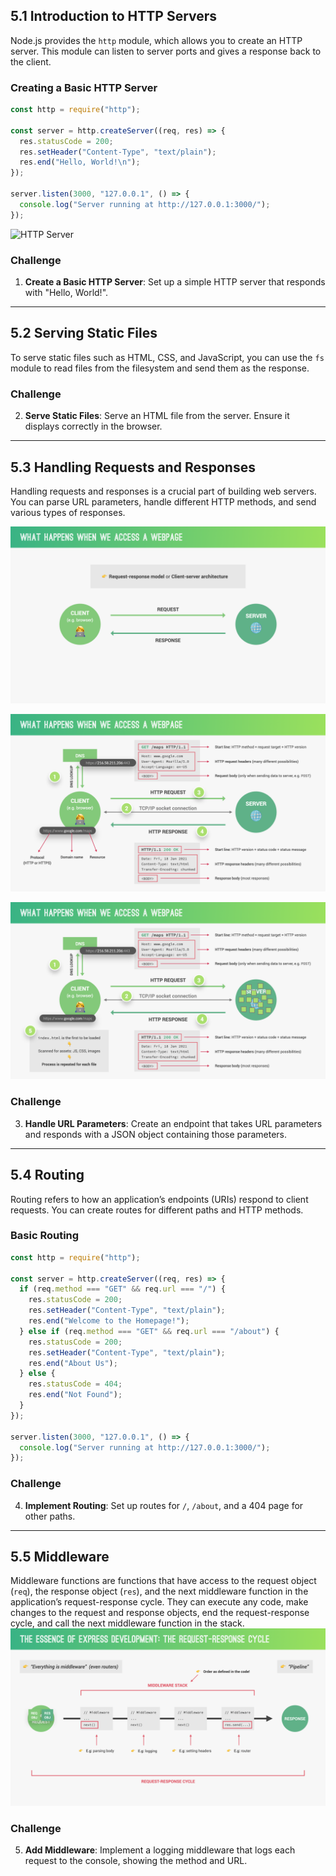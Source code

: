 ## 5.1 Introduction to HTTP Servers

Node.js provides the `http` module, which allows you to create an HTTP server. This module can listen to server ports and gives a response back to the client.

### Creating a Basic HTTP Server

```javascript
const http = require("http");

const server = http.createServer((req, res) => {
  res.statusCode = 200;
  res.setHeader("Content-Type", "text/plain");
  res.end("Hello, World!\n");
});

server.listen(3000, "127.0.0.1", () => {
  console.log("Server running at http://127.0.0.1:3000/");
});
```

![HTTP Server](https://nodejs.dev/static/7737ebf5bc8ed5fa0f2696c08c21a1c4/0d5d5/http-https.png)

### Challenge

1. **Create a Basic HTTP Server**: Set up a simple HTTP server that responds with "Hello, World!".

---

## 5.2 Serving Static Files

To serve static files such as HTML, CSS, and JavaScript, you can use the `fs` module to read files from the filesystem and send them as the response.

### Challenge

2. **Serve Static Files**: Serve an HTML file from the server. Ensure it displays correctly in the browser.

---

## 5.3 Handling Requests and Responses

Handling requests and responses is a crucial part of building web servers. You can parse URL parameters, handle different HTTP methods, and send various types of responses.

![alt text](image.png)

![alt text](image-1.png)

![alt text](image-2.png)

### Challenge

3. **Handle URL Parameters**: Create an endpoint that takes URL parameters and responds with a JSON object containing those parameters.

---

## 5.4 Routing

Routing refers to how an application’s endpoints (URIs) respond to client requests. You can create routes for different paths and HTTP methods.

### Basic Routing

```javascript
const http = require("http");

const server = http.createServer((req, res) => {
  if (req.method === "GET" && req.url === "/") {
    res.statusCode = 200;
    res.setHeader("Content-Type", "text/plain");
    res.end("Welcome to the Homepage!");
  } else if (req.method === "GET" && req.url === "/about") {
    res.statusCode = 200;
    res.setHeader("Content-Type", "text/plain");
    res.end("About Us");
  } else {
    res.statusCode = 404;
    res.end("Not Found");
  }
});

server.listen(3000, "127.0.0.1", () => {
  console.log("Server running at http://127.0.0.1:3000/");
});
```

### Challenge

4. **Implement Routing**: Set up routes for `/`, `/about`, and a 404 page for other paths.

---

## 5.5 Middleware

Middleware functions are functions that have access to the request object (`req`), the response object (`res`), and the next middleware function in the application’s request-response cycle. They can execute any code, make changes to the request and response objects, end the request-response cycle, and call the next middleware function in the stack.
![alt text](image-3.png)

### Challenge

5. **Add Middleware**: Implement a logging middleware that logs each request to the console, showing the method and URL.
